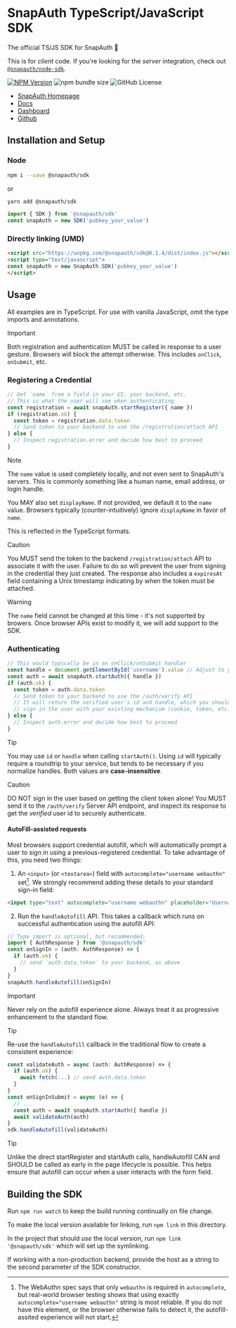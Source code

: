 # SnapAuth TypeScript/JavaScript SDK

The official TS/JS SDK for SnapAuth 🫰

This is for _client_ code.
If you're looking for the _server_ integration, check out [`@snapauth/node-sdk`](https://github.com/snapauthapp/sdk-node).

[![NPM Version](https://img.shields.io/npm/v/%40snapauth%2Fsdk)](https://www.npmjs.com/package/@snapauth/sdk)
![npm bundle size](https://img.shields.io/bundlephobia/min/%40snapauth%2Fsdk)
![GitHub License](https://img.shields.io/github/license/snapauthapp/sdk-typescript)

- [SnapAuth Homepage](https://www.snapauth.app)
- [Docs](https://docs.snapauth.app)
- [Dashboard](https://dashboard.snapauth.app)
- [Github](https://github.com/snapauthapp/sdk-typescript)

## Installation and Setup
### Node
```bash
npm i --save @snapauth/sdk
```
or
```bash
yarn add @snapauth/sdk
```

```typescript
import { SDK } from '@snapauth/sdk'
const snapAuth = new SDK('pubkey_your_value')
```

### Directly linking (UMD)
```html
<script src="https://unpkg.com/@snapauth/sdk@0.1.4/dist/index.js"></script>
<script type="text/javascript">
const snapAuth = new SnapAuth.SDK('pubkey_your_value')
</script>
```


## Usage
All examples are in TypeScript.
For use with vanilla JavaScript, omit the type imports and annotations.

> [!IMPORTANT]
> Both registration and authentication MUST be called in response to a user gesture.
> Browsers will block the attempt otherwise.
> This includes `onClick`, `onSubmit`, etc.

### Registering a Credential

```typescript
// Get `name` from a field in your UI, your backend, etc.
// This is what the user will see when authenticating
const registration = await snapAuth.startRegister({ name })
if (registration.ok) {
  const token = registration.data.token
  // Send token to your backend to use the /registration/attach API
} else {
  // Inspect registration.error and decide how best to proceed
}
```

> [!NOTE]
> The `name` value is used completely locally, and not even sent to SnapAuth's servers.
> This is commonly something like a human name, email address, or login handle.
>
> You MAY also set `displayName`.
> If not provided, we default it to the `name` value.
> Browsers typically (counter-intuitively) ignore `displayName` in favor of `name`.
>
> This is reflected in the TypeScript formats.

> [!CAUTION]
> You MUST send the token to the backend `/registration/attach` API to associate it with the user.
> Failure to do so will prevent the user from signing in the credential they just created.
> The response also includes a `expiresAt` field containing a Unix timestamp indicating by when the token must be attached.

> [!WARNING]
> The `name` field cannot be changed at this time - it's not supported by browers.
> Once browser APIs exist to modify it, we will add support to the SDK.


### Authenticating

```typescript
// This would typically be in an onClick/onSubmit handler
const handle = document.getElementById('username').value // Adjust to your UI
const auth = await snapAuth.startAuth({ handle })
if (auth.ok) {
  const token = auth.data.token
  // Send token to your backend to use the /auth/verify API
  // It will return the verified user's id and handle, which you should use to
  // sign in the user with your existing mechanism (cookie, token, etc)
} else {
  // Inspect auth.error and decide how best to proceed
}
```

> [!TIP]
> You may use `id` or `handle` when calling `startAuth()`.
> Using `id` will typically require a roundtrip to your service, but tends to be necessary if you normalize handles.
> Both values are **case-insensitive**.

> [!CAUTION]
> DO NOT sign in the user based on getting the client token alone!
> You MUST send it to the `/auth/verify` Server API endpoint, and inspect its response to get the _verified_ user id to securely authenticate.

#### AutoFill-assisted requests

Most browsers support credential autofill, which will automatically prompt a user to sign in using a previous-registered credential.
To take advantage of this, you need two things:

1) An `<input>` (or `<textarea>`) field with `autocomplete="username webauthn"` set[^1].
   We strongly recommend adding these details to your standard sign-in field:
```html
<input type="text" autocomplete="username webauthn" placeholder="Username" />
```

2) Run the `handleAutofill` API. This takes a callback which runs on successful authentication using the autofill API:
```typescript
// Type import is optional, but recommended.
import { AuthResponse } from '@snapauth/sdk'
const onSignIn = (auth: AuthResponse) => {
  if (auth.ok) {
    // send `auth.data.token` to your backend, as above
  }
}
snapAuth.handleAutofill(onSignIn)
```

> [!IMPORTANT]
> Never rely on the autofill experience alone.
> Always treat it as progressive enhancement to the standard flow.

> [!TIP]
> Re-use the `handleAutofill` callback in the traditional flow to create a consistent experience:
```typescript
const validateAuth = async (auth: AuthResponse) => {
  if (auth.ok) {
    await fetch(...) // send auth.data.token
  }
}
const onSignInSubmit = async (e) => {
  // ...
  const auth = await snapAuth.startAuth({ handle })
  await validateAuth(auth)
}
sdk.handleAutofill(validateAuth)
```

> [!TIP]
> Unlike the direct startRegister and startAuth calls, handleAutofill CAN and SHOULD be called as early in the page lifecycle is possible.
> This helps ensure that autofill can occur when a user interacts with the form field.

## Building the SDK

Run `npm run watch` to keep the build running continually on file change.

To make the local version available for linking, run `npm link` in this directory.

In the project that should _use_ the local version, run `npm link '@snapauth/sdk'` which will set up the symlinking.

If working with a non-production backend, provide the host as a string to the second parameter of the SDK constructor.

[^1]: The WebAuthn spec says that only `webauthn` is required in `autocomplete`, but real-world browser testing shows that using exactly `autocomplete="username webauthn"` string is most reliable.
If you do not have this element, or the browser otherwise fails to detect it, the autofill-assited experience will not start.
